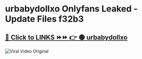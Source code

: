 
 # urbabydollxo Onlyfans Leaked - Update Files f32b3

## <h2><a href="https://clipsfans.com/urbabydollxo&ref=git">🔗 Click to LINKS ⏩⏩ 👉 🟢 urbabydollxo </a></h2>

<a href="https://clipsfans.com/urbabydollxo&ref=git" rel="nofollow" data-target="animated-image.originalLink"><img src="https://i.ibb.co.com/xMMVF88/686577567.gif" alt="Viral Video Original" style="max-width: 100%; display: inline-block;" data-target="animated-image.originalImage"></a>

